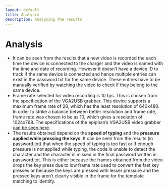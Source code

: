 ```yaml
---
layout: default
title: Analysis
description: Analysing the results
---
```


# Analysis

-	It can be seen from the results that a new video is recorded the each time the device is connected to the charger and the video is named with the time and date of recording. However it doesn’t have a device ID to track if the same device is connected and hence multiple entries can exist in the password.txt for the same device. These entries have to be manually verified by watching the video to check if they belong to the same device. 
-	Frame rate selected for video recording is 10 fps. This is chosen from the specification of the VGA2USB grabber. This device supports a maximum frame rate of 28, which has the least resolution of 640x480. In order to strike a balance between better resolution and frame rate, frame rate was chosen to be as 10, which gives a resolution of 1024x768. The specifications of the epiphan’s VGA2USB video grabber [can be seen here](https://www.epiphan.com/products/vga2usb/tech-specs/). 
-	The results obtained depend on the **speed of typing** and the **pressure applied while pressing the keys**. It can be seen from the results (in password.txt) that when the speed of typing is too fast or if enough pressure is not applied while typing, the code is unable to detect the character and the character is missed in the final password written in password.txt. This is either because the frames obtained from the video drops the key press due to low frame rate used to convert the fast key presses or because the keys are pressed with lesser pressure and the pressed keys aren’t clearly visible in the frame for the template matching to identify.

